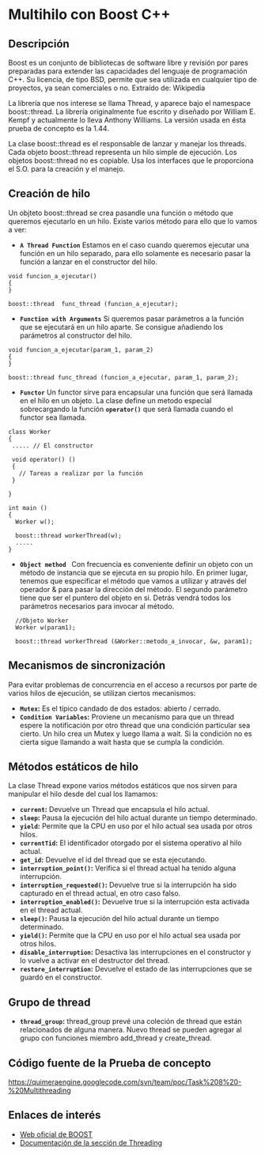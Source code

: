 # Multihilo con Boost C++ #

## Descripción ##

Boost es un conjunto de bibliotecas de software libre y revisión por pares preparadas para extender las capacidades del lenguaje de programación C++. Su licencia, de tipo BSD, permite que sea utilizada en cualquier tipo de proyectos, ya sean comerciales o no. Extraído de: Wikipedia

La librería que nos interese se llama Thread, y aparece bajo el namespace boost::thread. La librería originalmente fue escrito y diseñado por William E. Kempf y actualmente lo lleva Anthony Williams. La versión usada en ésta prueba de concepto es la 1.44.

La clase boost::thread es el responsable de lanzar y manejar los threads. Cada objeto boost::thread representa un hilo simple de ejecución. Los objetos boost::thread no es copiable. Usa los interfaces que le proporciona el S.O. para la creación y el manejo.

## Creación de hilo ##

Un objteto boost::thread se crea pasandle una función o método que queremos ejecutarlo en un hilo. Existe varios método para ello que lo vamos a ver:
  * **`A Thread Function`** Estamos en el caso cuando queremos ejecutar una función en un hilo separado, para ello solamente es necesario pasar la función a lanzar en el constructor del hilo.
```
void funcion_a_ejecutar()
{
}

boost::thread  func_thread (funcion_a_ejecutar);
```

  * **`Function with Arguments`** Si queremos pasar parámetros a la función que se ejecutará en un hilo aparte. Se consigue añadiendo los parámetros al constructor del hilo.
```
void funcion_a_ejecutar(param_1, param_2)
{
}

boost::thread func_thread (funcion_a_ejecutar, param_1, param_2);
```

  * **`Functor`** Un functor sirve para encapsular una función que será llamada en el hilo en un objeto. La clase define un metodo especial sobrecargando la función **`operator()`** que será llamada cuando el functor sea llamada.
```
class Worker
{
 ..... // El constructor
  
 void operator() ()
 {
   // Tareas a realizar por la función
 }
 
}

int main ()
{
  Worker w(); 

  boost::thread workerThread(w);
  .....
}
```

  * **`Object method `** Con frecuencia es conveniente definir un objeto con un método de instancia que se ejecuta en su propio hilo. En primer lugar, tenemos que especificar el método que vamos a utilizar y através del operador & para pasar la dirección del método. El segundo parámetro tiene que ser el puntero del objeto en si. Detrás vendrá todos los parámetros necesarios para invocar al método.
```
  //Objeto Worker 
  Worker w(param1); 

  boost::thread workerThread (&Worker::metodo_a_invocar, &w, param1);
```

## Mecanismos de sincronización ##

Para evitar problemas de concurrencia en el acceso a recursos por parte de varios hilos de ejecución, se utilizan ciertos mecanismos:

  * **`Mutex`:** Es el típico candado de dos estados: abierto / cerrado.
  * **`Condition Variables`:** Proviene un mecanismo para que un thread espere la notificación por otro thread que una condición particular sea cierto. Un hilo crea un Mutex y luego llama a wait. Si la condición no es cierta sigue llamando a wait hasta que se cumpla la condición.

## Métodos estáticos de hilo ##

La clase Thread expone varios métodos estáticos que nos sirven para manipular el hilo desde del cual los llamamos:

  * **`current`:** Devuelve un Thread que encapsula el hilo actual.
  * **`sleep`:** Pausa la ejecución del hilo actual durante un tiempo determinado.
  * **`yield`:** Permite que la CPU en uso por el hilo actual sea usada por otros hilos.
  * **`currentTid`:** El identificador otorgado por el sistema operativo al hilo actual.
  * **`get_id`:** Devuelve el id del thread que se esta ejecutando.
  * **`interruption_point()`:** Verifica si el thread actual ha tenido alguna interrupción.
  * **`interruption_requested()`:** Devuelve true si la interrupción ha sido capturado en el thread actual, en otro caso falso.
  * **`interruption_enabled()`:** Devuelve true si la interrupción esta activada en el thread actual.
  * **`sleep()`:** Pausa la ejecución del hilo actual durante un tiempo determinado.
  * **`yield()`:** Permite que la CPU en uso por el hilo actual sea usada por otros hilos.
  * **`disable_interruption`:** Desactiva las interrupciones en el constructor y lo vuelve a activar en el destructor del thread.
  * **`restore_interruption`:** Devuelve el estado de las interrupciones que se guardó en el constructor.


## Grupo de thread ##

  * **`thread_group`:** thread\_group prevé una coleción de thread que están relacionados de alguna manera. Nuevo thread se pueden agregar al grupo con funciones miembro add\_thread y create\_thread.

## Código fuente de la Prueba de concepto ##
https://quimeraengine.googlecode.com/svn/team/poc/Task%208%20-%20Multithreading

## Enlaces de interés ##
  * [Web oficial de BOOST](http://www.boost.org/)
  * [Documentación de la sección de Threading](http://www.boost.org/doc/libs/1_44_0/doc/html/thread.html)